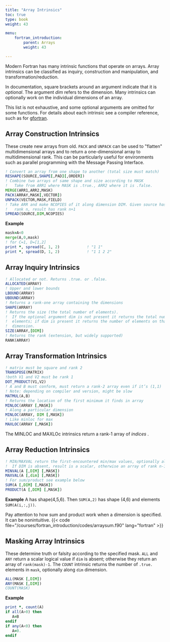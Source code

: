 ```yaml
---
title: "Array Intrinsics"
toc: true
type: book
weight: 43

menu:
    fortran_introduction:
        parent: Arrays
        weight: 43

---
```


Modern Fortran has many intrinsic functions that operate on arrays.
Array intrinsics can be classified as inquiry, construction and manipulation, and transformation/reduction.

In documentation, square brackets around an argument indicate that it is _optional_.  The argument _dim_ refers to the dimension.  Many intrinsics can optionally work on the individual dimensions of an array.

This list is not exhaustive, and some optional arguments are omitted for some functions. For details about each intrinsic see a compiler reference, such as for [gfortran](https://gcc.gnu.org/onlinedocs/gcc-4.9.4/gfortran/Intrinsic-Procedures.html#Intrinsic-Procedures).

## Array Construction Intrinsics

These create new arrays from old. `PACK` and `UNPACK` can be used to "flatten" multidimensional arrays and to return a one-dimensional array to multidimensional rank.  This can be particularly useful for environments such as parallel programming with the Message Passing Interface.  

```fortran
! Convert an array from one shape to another (total size must match)
RESHAPE(SOURCE,SHAPE[,PAD][,ORDER])
! Combine two arrays of same shape and size according to MASK
!   Take from ARR1 where MASK is .true., ARR2 where it is .false.
MERGE(ARR1,ARR2,MASK)
PACK(ARRAY,MASK[,VECTOR])
UNPACK(VECTOR,MASK,FIELD)
! Take ARR and make NCOPIES of it along dimension DIM. Given source has
!   rank n, result has rank n+1
SPREAD(SOURCE,DIM,NCOPIES)
```
**Example**
```fortran
mask=A<0
merge(A,0,mask)
! for C=1, D=[1,2]
print *, spread(C, 1, 2)            ! "1 1"
print *, spread(D, 1, 2)            ! "1 1 2 2"
```

## Array Inquiry Intrinsics

```fortran
! Allocated or not. Returns .true. or .false.
ALLOCATED(ARRAY)  
! Upper and lower bounds
LBOUND(ARRAY)
UBOUND(ARRAY)
! Returns a rank-one array containing the dimensions
SHAPE(ARRAY)      
! Returns the size (the total number of elements).  
!  If the optional argument dim is not present it returns the total number of 
!  elements; if dim is present it returns the number of elements on that 
!  dimension.
SIZE(ARRAY,[DIM]) 
! Returns the rank (extension, but widely supported)
RANK(ARRAY)
```

## Array Transformation Intrinsics

```fortran
! matrix must be square and rank 2
TRANSPOSE(MATRIX)
!both V1 and V2 must be rank 1
DOT_PRODUCT(V1,V2)
! A and B must conform, must return a rank-2 array even if it’s (1,1)
! Note: depending on compiler and version, might be slow
MATMUL(A,B)
! Returns the location of the first minimum it finds in array
MINLOC(ARRAY [,MASK]) 
! Along a particular dimension
MINLOC(ARRAY, DIM [,MASK])
! Like minloc for max
MAXLOC(ARRAY [,MASK])
```
The MINLOC and MAXLOc intrinsics return a rank-1 array of _indices_ .

## Array Reduction Intrinsics

```fortran
! MIN/MAXVAL return the first-encountered min/max values, optionally along DIM
!  If DIM is absent, result is a scalar, otherwise an array of rank n-1
MINVAL(A [,DIM] [,MASK])
MAXVAL(A [,dim] [,MASK])
! For sum/product see example below
SUM(A [,DIM] [,MASK])
PRODUCT(A [,DIM] [,MASK])
```
**Example**
A has shape(4,5,6). Then
`SUM(A,2)` has shape (4,6) and elements `SUM(A(i,:,j))`.

Pay attention to how sum and product work when a dimension is specified.  It can be nonintuitive.
{{< code file="/courses/fortran_introduction/codes/arraysum.f90" lang="fortran" >}}

## Masking Array Intrinsics

These determine truth or falsity according to the specified mask.  `ALL` and `ANY` return a scalar logical value if `dim` is absent; otherwise they return an array of `rank(mask)-1`.
The `COUNT` intrinsic returns the number of `.true.` elements in `mask`, 
optionally along `dim` dimension.

```fortran
ALL(MASK [,DIM])
ANY(MASK [,DIM])
COUNT(MASK)
```
**Example**
```fortran
print *, count(A)
if all(A>0) then 
   A=B
endif
if any(A<0) then
   A=0.
endif
```
